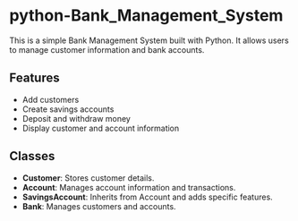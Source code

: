 # python-Bank_Management_System

This is a simple Bank Management System built with Python. It allows users to manage customer information and bank accounts.

## Features
- Add customers
- Create savings accounts
- Deposit and withdraw money
- Display customer and account information

## Classes
- **Customer**: Stores customer details.
- **Account**: Manages account information and transactions.
- **SavingsAccount**: Inherits from Account and adds specific features.
- **Bank**: Manages customers and accounts.

